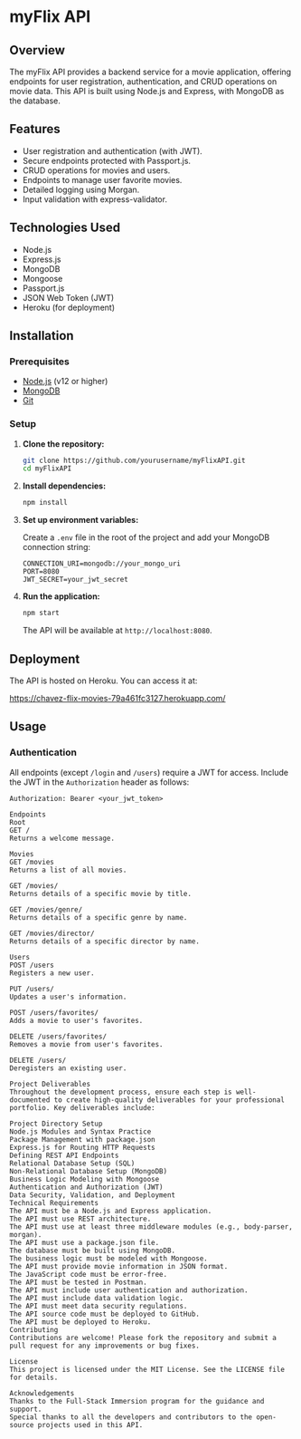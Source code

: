# myFlix API

## Overview

The myFlix API provides a backend service for a movie application, offering endpoints for user registration, authentication, and CRUD operations on movie data. This API is built using Node.js and Express, with MongoDB as the database.

## Features

- User registration and authentication (with JWT).
- Secure endpoints protected with Passport.js.
- CRUD operations for movies and users.
- Endpoints to manage user favorite movies.
- Detailed logging using Morgan.
- Input validation with express-validator.

## Technologies Used

- Node.js
- Express.js
- MongoDB
- Mongoose
- Passport.js
- JSON Web Token (JWT)
- Heroku (for deployment)

## Installation

### Prerequisites

- [Node.js](https://nodejs.org/) (v12 or higher)
- [MongoDB](https://www.mongodb.com/)
- [Git](https://git-scm.com/)

### Setup

1. **Clone the repository:**

    ```sh
    git clone https://github.com/yourusername/myFlixAPI.git
    cd myFlixAPI
    ```

2. **Install dependencies:**

    ```sh
    npm install
    ```

3. **Set up environment variables:**

    Create a `.env` file in the root of the project and add your MongoDB connection string:

    ```plaintext
    CONNECTION_URI=mongodb://your_mongo_uri
    PORT=8080
    JWT_SECRET=your_jwt_secret
    ```

4. **Run the application:**

    ```sh
    npm start
    ```

    The API will be available at `http://localhost:8080`.

## Deployment

The API is hosted on Heroku. You can access it at:

https://chavez-flix-movies-79a461fc3127.herokuapp.com/


## Usage

### Authentication

All endpoints (except `/login` and `/users`) require a JWT for access. Include the JWT in the `Authorization` header as follows:

```plaintext
Authorization: Bearer <your_jwt_token>

Endpoints
Root
GET /
Returns a welcome message.

Movies
GET /movies
Returns a list of all movies.

GET /movies/
Returns details of a specific movie by title.

GET /movies/genre/
Returns details of a specific genre by name.

GET /movies/director/
Returns details of a specific director by name.

Users
POST /users
Registers a new user.

PUT /users/
Updates a user's information.

POST /users/favorites/
Adds a movie to user's favorites.

DELETE /users/favorites/
Removes a movie from user's favorites.

DELETE /users/
Deregisters an existing user.

Project Deliverables
Throughout the development process, ensure each step is well-documented to create high-quality deliverables for your professional portfolio. Key deliverables include:

Project Directory Setup
Node.js Modules and Syntax Practice
Package Management with package.json
Express.js for Routing HTTP Requests
Defining REST API Endpoints
Relational Database Setup (SQL)
Non-Relational Database Setup (MongoDB)
Business Logic Modeling with Mongoose
Authentication and Authorization (JWT)
Data Security, Validation, and Deployment
Technical Requirements
The API must be a Node.js and Express application.
The API must use REST architecture.
The API must use at least three middleware modules (e.g., body-parser, morgan).
The API must use a package.json file.
The database must be built using MongoDB.
The business logic must be modeled with Mongoose.
The API must provide movie information in JSON format.
The JavaScript code must be error-free.
The API must be tested in Postman.
The API must include user authentication and authorization.
The API must include data validation logic.
The API must meet data security regulations.
The API source code must be deployed to GitHub.
The API must be deployed to Heroku.
Contributing
Contributions are welcome! Please fork the repository and submit a pull request for any improvements or bug fixes.

License
This project is licensed under the MIT License. See the LICENSE file for details.

Acknowledgements
Thanks to the Full-Stack Immersion program for the guidance and support.
Special thanks to all the developers and contributors to the open-source projects used in this API.
